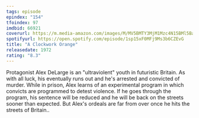 ```yaml
---
tags: episode
epindex: "154"
tfoindex: 97
imdbid: 66921
coverurl: https://m.media-amazon.com/images/M/MV5BMTY3MjM1Mzc4N15BMl5BanBnXkFtZTgwODM0NzAxMDE@._V1_SY300_CR0,0,202,300_.jpg
spotifyurl: https://open.spotify.com/episode/1sp15xF0MFj9Ms3b6CZEvG
title: "A Clockwork Orange"
releasedate: 1972
rating: "8.3"
---
```


Protagonist Alex DeLarge is an "ultraviolent" youth in futuristic Britain. As with all luck, his eventually runs out and he's arrested and convicted of murder. While in prison, Alex learns of an experimental program in which convicts are programmed to detest violence. If he goes through the program, his sentence will be reduced and he will be back on the streets sooner than expected. But Alex's ordeals are far from over once he hits the streets of Britain..